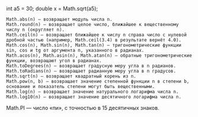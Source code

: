 int a5 = 30;
double x = Math.sqrt(a5);


    Math.abs(n) — возвращает модуль числа n.
    Math.round(n) — возвращает целое число, ближайшее к вещественному числу n (округляет n).
    Math.ceil(n) — возвращает ближайшее к числу n справа число с нулевой дробной частью (например, Math.ceil(3.4) в результате вернёт 4.0).
    Math.cos(n), Math.sin(n), Math.tan(n) — тригонометрические функции sin, cos и tg от аргумента n, указанного в радианах.
    Math.acos(n), Math.asin(n), Math.atan(n) — обратные тригонометрические функции, возвращают угол в радианах.
    Math.toDegrees(n) — возвращает градусную меру угла в n радианов.
    Math.toRadians(n) — возвращает радианную меру угла в n градусов.
    Math.sqrt(n) — возвращает квадратный корень из n.
    Math.pow(n, b) — возвращает значение степенной функции n в степени b, основание и показатель степени могут быть вещественными.
    Math.log(n) — возвращает значение натурального логарифма числа n.
    Math.log10(n) — возвращает значение десятичного логарифма числа n.
Math.PI — число «пи», с точностью в 15 десятичных знаков.

